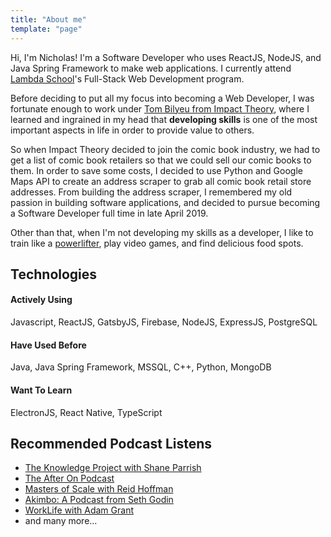 ```yaml
---
title: "About me"
template: "page"
---
```


Hi, I'm Nicholas! I'm a Software Developer who uses ReactJS, NodeJS, and Java Spring Framework to make web applications. I currently attend [Lambda School](https://lambdaschool.com/)'s Full-Stack Web Development program.

Before deciding to put all my focus into becoming a Web Developer, I was fortunate enough to work under [Tom Bilyeu from Impact Theory](https://www.youtube.com/tombilyeu), where I learned and ingrained in my head that **developing skills** is one of the most important aspects in life in order to provide value to others. 

So when Impact Theory decided to join the comic book industry, we had to get a list of comic book retailers so that we could sell our comic books to them. In order to save some costs, I decided to use Python and Google Maps API to create an address scraper to grab all comic book retail store addresses. From building the address scraper, I remembered my old passion in building software applications, and decided to pursue becoming a Software Developer full time in late April 2019.

Other than that, when I'm not developing my skills as a developer, I like to train like a [powerlifter](https://usapl.liftingdatabase.com/lifters-view?id=14900), play video games, and find delicious food spots.

## Technologies
#### Actively Using
Javascript, ReactJS, GatsbyJS, Firebase, NodeJS, ExpressJS, PostgreSQL
#### Have Used Before
Java, Java Spring Framework, MSSQL, C++, Python, MongoDB
#### Want To Learn
ElectronJS, React Native, TypeScript

## Recommended Podcast Listens

+ [The Knowledge Project with Shane Parrish](https://fs.blog/the-knowledge-project/)
+ [The After On Podcast](https://after-on.com/)
+ [Masters of Scale with Reid Hoffman](https://mastersofscale.com/)
+ [Akimbo: A Podcast from Seth Godin](https://www.akimbo.me/)
+ [WorkLife with Adam Grant](https://www.ted.com/podcasts/worklife)
+ and many more...